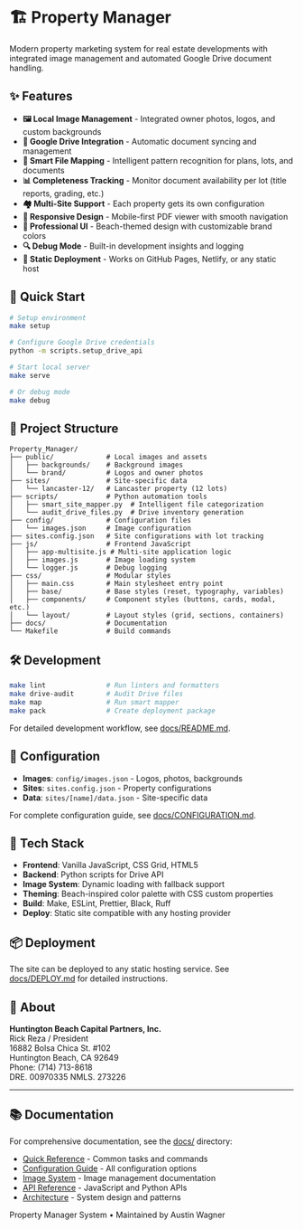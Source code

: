 # 🏗️ Property Manager

Modern property marketing system for real estate developments with integrated image management and automated Google Drive document handling.

## ✨ Features

- **🖼️ Local Image Management** - Integrated owner photos, logos, and custom backgrounds
- **📁 Google Drive Integration** - Automatic document syncing and management
- **🤖 Smart File Mapping** - Intelligent pattern recognition for plans, lots, and documents
- **📊 Completeness Tracking** - Monitor document availability per lot (title reports, grading, etc.)
- **🏘️ Multi-Site Support** - Each property gets its own configuration
- **📱 Responsive Design** - Mobile-first PDF viewer with smooth navigation  
- **🎨 Professional UI** - Beach-themed design with customizable brand colors
- **🔍 Debug Mode** - Built-in development insights and logging
- **🚀 Static Deployment** - Works on GitHub Pages, Netlify, or any static host

## 🚀 Quick Start

```bash
# Setup environment
make setup

# Configure Google Drive credentials
python -m scripts.setup_drive_api

# Start local server
make serve

# Or debug mode
make debug
```

## 📂 Project Structure

```
Property_Manager/
├── public/             # Local images and assets
│   ├── backgrounds/    # Background images
│   └── brand/          # Logos and owner photos
├── sites/              # Site-specific data
│   └── lancaster-12/   # Lancaster property (12 lots)
├── scripts/            # Python automation tools
│   ├── smart_site_mapper.py  # Intelligent file categorization
│   └── audit_drive_files.py  # Drive inventory generation
├── config/             # Configuration files
│   └── images.json     # Image configuration
├── sites.config.json   # Site configurations with lot tracking
├── js/                 # Frontend JavaScript
│   ├── app-multisite.js # Multi-site application logic
│   ├── images.js       # Image loading system
│   └── logger.js       # Debug logging
├── css/                # Modular styles
│   ├── main.css        # Main stylesheet entry point
│   ├── base/           # Base styles (reset, typography, variables)
│   ├── components/     # Component styles (buttons, cards, modal, etc.)
│   └── layout/         # Layout styles (grid, sections, containers)
├── docs/               # Documentation
└── Makefile            # Build commands
```

## 🛠️ Development

```bash
make lint               # Run linters and formatters
make drive-audit        # Audit Drive files  
make map                # Run smart mapper
make pack               # Create deployment package
```

For detailed development workflow, see [docs/README.md](docs/README.md).

## 📝 Configuration

- **Images**: `config/images.json` - Logos, photos, backgrounds
- **Sites**: `sites.config.json` - Property configurations
- **Data**: `sites/[name]/data.json` - Site-specific data

For complete configuration guide, see [docs/CONFIGURATION.md](docs/CONFIGURATION.md).

## 🔧 Tech Stack

- **Frontend**: Vanilla JavaScript, CSS Grid, HTML5
- **Backend**: Python scripts for Drive API
- **Image System**: Dynamic loading with fallback support
- **Theming**: Beach-inspired color palette with CSS custom properties
- **Build**: Make, ESLint, Prettier, Black, Ruff
- **Deploy**: Static site compatible with any hosting provider

## 📦 Deployment

The site can be deployed to any static hosting service. See [docs/DEPLOY.md](docs/DEPLOY.md) for detailed instructions.

## 📄 About

**Huntington Beach Capital Partners, Inc.**  
Rick Reza / President  
16882 Bolsa Chica St. #102  
Huntington Beach, CA 92649  
Phone: (714) 713-8618  
DRE. 00970335 NMLS. 273226

---

## 📚 Documentation

For comprehensive documentation, see the [docs/](docs/) directory:
- [Quick Reference](docs/QUICK-REFERENCE.md) - Common tasks and commands
- [Configuration Guide](docs/CONFIGURATION.md) - All configuration options
- [Image System](docs/IMAGE-SYSTEM.md) - Image management documentation
- [API Reference](docs/API-REFERENCE.md) - JavaScript and Python APIs
- [Architecture](docs/ARCHITECTURE.md) - System design and patterns

Property Manager System • Maintained by Austin Wagner
